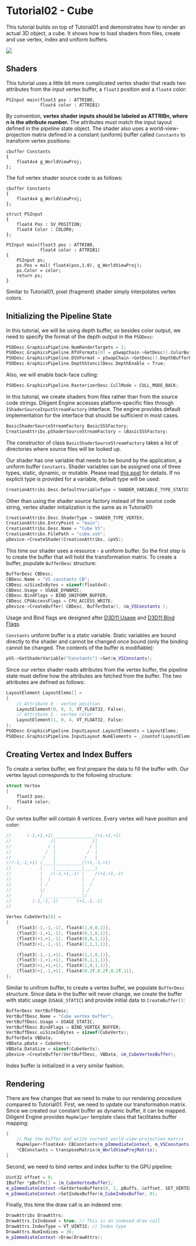 # Tutorial02 - Cube

This tutorial builds on top of Tutorial01 and demonstrates how to render an actual 3D object, a cube. 
It shows how to load shaders from files, create and use vertex, index and uniform buffers.

![](Screenshot.png)

## Shaders

This tutorial uses a little bit more complicated vertex shader that reads two attributes from the
input vertex buffer, a `float3` position and a `float4` color:

```hlsl
PSInput main(float3 pos : ATTRIB0, 
             float4 color : ATTRIB1) 
```

By convention, **vertex shader inputs should be labeled as ATTRIBn, where n is the attribute number.** The 
attributes must match the input layout defined in the pipeline state object.
The shader also uses a world-view-projection matrix defined in a constant (uniform) buffer called `Constants` to
transform vertex positions:

```hlsl
cbuffer Constants
{
    float4x4 g_WorldViewProj;
};
```

The full vertex shader source code is as follows:

```hlsl
cbuffer Constants
{
    float4x4 g_WorldViewProj;
};

struct PSInput 
{ 
    float4 Pos : SV_POSITION; 
    float4 Color : COLOR0; 
};

PSInput main(float3 pos : ATTRIB0, 
             float4 color : ATTRIB1) 
{
    PSInput ps; 
    ps.Pos = mul( float4(pos,1.0), g_WorldViewProj);
    ps.Color = color;
    return ps;
}
```

Similar to Tutorial01, pixel (fragment) shader simply interpolates vertex colors.

## Initializing the Pipeline State

In this tutorial, we will be using depth buffer, so besides color output, we need to specify
the format of the depth output in the `PSODesc`:

```cpp
PSODesc.GraphicsPipeline.NumRenderTargets = 1;
PSODesc.GraphicsPipeline.RTVFormats[0] = pSwapChain->GetDesc().ColorBufferFormat;
PSODesc.GraphicsPipeline.DSVFormat = pSwapChain->GetDesc().DepthBufferFormat;
PSODesc.GraphicsPipeline.DepthStencilDesc.DepthEnable = True;
```

Also, we will enable back-face culling:

```cpp
PSODesc.GraphicsPipeline.RasterizerDesc.CullMode = CULL_MODE_BACK;
```

In this tutorial, we create shaders from files rather than from the source code strings. Diligent Engine
accesses platform-specific files through `IShaderSourceInputStreamFactory` interface. The engine
provides default implementation for the interface that should be sufficient in most cases.

```cpp
BasicShaderSourceStreamFactory BasicSSSFactory;
CreationAttribs.pShaderSourceStreamFactory = &BasicSSSFactory;
```

The constructor of class `BasicShaderSourceStreamFactory` takes a list of directories where source files
will be looked up. 

Our shader has one variable that needs to be bound by the application, a uniform buffer `Constants`.
Shader variables can be assigned one of three types, static, dynamic, or mutable. Please read
[this post](http://diligentgraphics.com/2016/03/23/resource-binding-model-in-diligent-engine-2-0/)
for details. If no explicit type is provided for a variable, default type will be used:

```cpp
CreationAttribs.Desc.DefaultVariableType = SHADER_VARIABLE_TYPE_STATIC;
```

Other than using the shader source factory instead of the source code string, vertex shader
initialization is the same as in Tutorial01:

```cpp
CreationAttribs.Desc.ShaderType = SHADER_TYPE_VERTEX;
CreationAttribs.EntryPoint = "main";
CreationAttribs.Desc.Name = "Cube VS";
CreationAttribs.FilePath = "cube.vsh";
pDevice->CreateShader(CreationAttribs, &pVS);
```

This time our shader uses a resource - a uniform buffer. So the first step is to create the buffer
that will hold the transformation matrix. To create a buffer, populate `BufferDesc` structure:

```cpp
BufferDesc CBDesc;
CBDesc.Name = "VS constants CB";
CBDesc.uiSizeInBytes = sizeof(float4x4);
CBDesc.Usage = USAGE_DYNAMIC;
CBDesc.BindFlags = BIND_UNIFORM_BUFFER;
CBDesc.CPUAccessFlags = CPU_ACCESS_WRITE;
pDevice->CreateBuffer( CBDesc, BufferData(), &m_VSConstants );
```

Usage and Bind flags are designed after [D3D11 Usage](https://msdn.microsoft.com/en-us/library/windows/desktop/ff476259(v=vs.85).aspx) 
and [D3D11 Bind Flags](https://msdn.microsoft.com/en-us/library/windows/desktop/ff476085(v=vs.85).aspx).

`Constants` uniform buffer is a static variable. Static variables are bound directly to the shader and 
cannot be changed once bound (only the binding cannot be changed. The contents of the buffer is modifiable):

```cpp
pVS->GetShaderVariable("Constants")->Set(m_VSConstants);
```

Since our vertex shader reads attributes from the vertex buffer, the pipeline state 
must define how the attributes are fetched from the buffer. The two attributes are defined
as follows:

```cpp
LayoutElement LayoutElems[] =
{
    // Attribute 0 - vertex position
    LayoutElement(0, 0, 3, VT_FLOAT32, False),
    // Attribute 1 - vertex color
    LayoutElement(1, 0, 4, VT_FLOAT32, False)
};
PSODesc.GraphicsPipeline.InputLayout.LayoutElements = LayoutElems;
PSODesc.GraphicsPipeline.InputLayout.NumElements = _countof(LayoutElems);
```


## Creating Vertex and Index Buffers

To create a vertex buffer, we first prepare the data to fill the buffer with. Our
vertex layout corresponds to the following structure:

```cpp
struct Vertex
{
    float3 pos;
    float4 color;
};
```

Our vertex buffer will contain 8 vertices. Every vertex will have position and color:

```cpp
//      (-1,+1,+1)________________(+1,+1,+1) 
//               /|              /|
//              / |             / |
//             /  |            /  |
//            /   |           /   |
//(-1,-1,+1) /____|__________/(+1,-1,+1)
//           |    |__________|____| 
//           |   /(-1,+1,-1) |    /(+1,+1,-1)
//           |  /            |   /
//           | /             |  /
//           |/              | /
//           /_______________|/ 
//        (-1,-1,-1)       (+1,-1,-1)
// 

Vertex CubeVerts[8] =
{
    {float3(-1,-1,-1), float4(1,0,0,1)},
    {float3(-1,+1,-1), float4(0,1,0,1)},
    {float3(+1,+1,-1), float4(0,0,1,1)},
    {float3(+1,-1,-1), float4(1,1,1,1)},

    {float3(-1,-1,+1), float4(1,1,0,1)},
    {float3(-1,+1,+1), float4(0,1,1,1)},
    {float3(+1,+1,+1), float4(1,0,1,1)},
    {float3(+1,-1,+1), float4(0.2f,0.2f,0.2f,1)},
};
```

Similar to unifrom buffer, to create a vertex buffer, we populate `BufferDesc` structure. Since
data in the buffer will never change, we create the buffer with static usage (`USAGE_STATIC`)
and provide initial data to `CreateBuffer()`:

```cpp
BufferDesc VertBuffDesc;
VertBuffDesc.Name = "Cube vertex buffer";
VertBuffDesc.Usage = USAGE_STATIC;
VertBuffDesc.BindFlags = BIND_VERTEX_BUFFER;
VertBuffDesc.uiSizeInBytes = sizeof(CubeVerts);
BufferData VBData;
VBData.pData = CubeVerts;
VBData.DataSize = sizeof(CubeVerts);
pDevice->CreateBuffer(VertBuffDesc, VBData, &m_CubeVertexBuffer);
```

Index buffer is initialized in a very similar fashion.


## Rendering

There are few changes that we need to make to our rendering procedure compared to Tutorial01.
First, we need to update our transformation matrix. Since we created our constant buffer
as dynamic buffer, it can be mapped. Diligent Engine provides `MapHelper` template class
that facilitates buffer mapping:

```cpp
{
    // Map the buffer and write current world-view-projection matrix
    MapHelper<float4x4> CBConstants(m_pImmediateContext, m_VSConstants, MAP_WRITE, MAP_FLAG_DISCARD);
    *CBConstants = transposeMatrix(m_WorldViewProjMatrix);
}
```

Second, we need to bind vertex and index buffer to the GPU pipeline:

```cpp
Uint32 offset = 0;
IBuffer *pBuffs[] = {m_CubeVertexBuffer};
m_pImmediateContext->SetVertexBuffers(0, 1, pBuffs, &offset, SET_VERTEX_BUFFERS_FLAG_RESET);
m_pImmediateContext->SetIndexBuffer(m_CubeIndexBuffer, 0);
```

Finally, this time the draw call is an indexed one:

```cpp
DrawAttribs DrawAttrs;
DrawAttrs.IsIndexed = true; // This is an indexed draw call
DrawAttrs.IndexType = VT_UINT32; // Index type
DrawAttrs.NumIndices = 36;
m_pImmediateContext->Draw(DrawAttrs);
```
